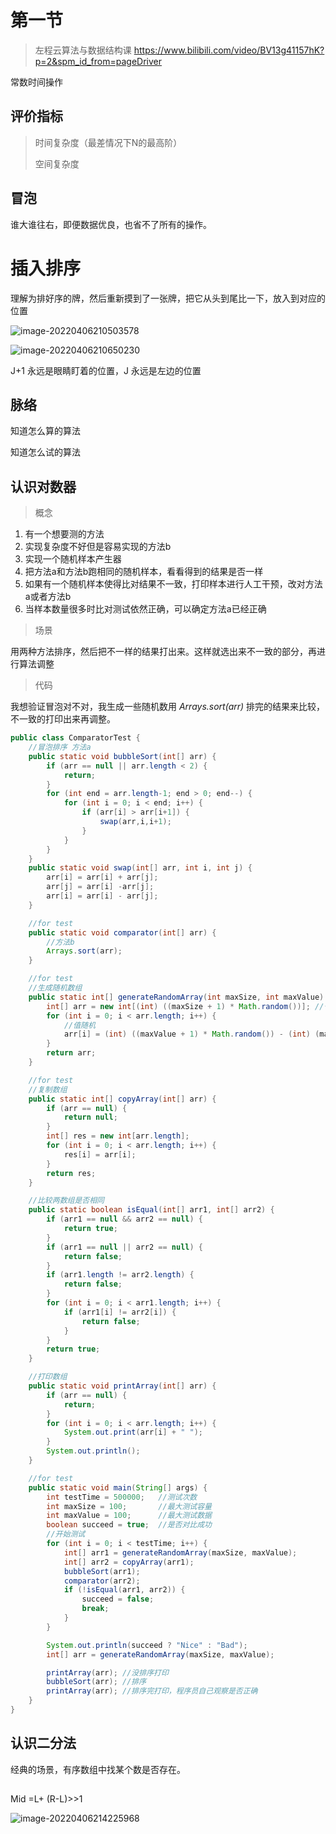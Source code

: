 # 第一节

> 左程云算法与数据结构课 https://www.bilibili.com/video/BV13g41157hK?p=2&spm_id_from=pageDriver

常数时间操作

## 评价指标

> 时间复杂度（最差情况下N的最高阶）
>
> 空间复杂度



## 冒泡

谁大谁往右，即便数据优良，也省不了所有的操作。



# 插入排序

理解为排好序的牌，然后重新摸到了一张牌，把它从头到尾比一下，放入到对应的位置

![image-20220406210503578](image-20220406210503578-9250943.png)

![image-20220406210650230](image-20220406210650230.png)



J+1 永远是眼睛盯着的位置，J 永远是左边的位置



## 脉络

知道怎么算的算法

知道怎么试的算法



## 认识对数器

> 概念

1. 有一个想要测的方法
2. 实现复杂度不好但是容易实现的方法b
3. 实现一个随机样本产生器
4. 把方法a和方法b跑相同的随机样本，看看得到的结果是否一样
5. 如果有一个随机样本使得比对结果不一致，打印样本进行人工干预，改对方法a或者方法b
6. 当样本数量很多时比对测试依然正确，可以确定方法a已经正确

> 场景

用两种方法排序，然后把不一样的结果打出来。这样就选出来不一致的部分，再进行算法调整

> 代码

 我想验证冒泡对不对，我生成一些随机数用 *Arrays.sort(arr)*   排完的结果来比较，不一致的打印出来再调整。

```java
public class ComparatorTest {
    //冒泡排序 方法a
    public static void bubbleSort(int[] arr) {
        if (arr == null || arr.length < 2) {
            return;
        }
        for (int end = arr.length-1; end > 0; end--) {
            for (int i = 0; i < end; i++) {
                if (arr[i] > arr[i+1]) {
                    swap(arr,i,i+1);
                }
            }
        }
    }
    public static void swap(int[] arr, int i, int j) {
        arr[i] = arr[i] + arr[j];
        arr[j] = arr[i] -arr[j];
        arr[i] = arr[i] - arr[j];
    }

    //for test
    public static void comparator(int[] arr) {
        //方法b
        Arrays.sort(arr);
    }

    //for test
    //生成随机数组
    public static int[] generateRandomArray(int maxSize, int maxValue) {
        int[] arr = new int[(int) ((maxSize + 1) * Math.random())]; //长度随机
        for (int i = 0; i < arr.length; i++) {
            //值随机
            arr[i] = (int) ((maxValue + 1) * Math.random()) - (int) (maxValue * Math.random());
        }
        return arr;
    }

    //for test
    //复制数组
    public static int[] copyArray(int[] arr) {
        if (arr == null) {
            return null;
        }
        int[] res = new int[arr.length];
        for (int i = 0; i < arr.length; i++) {
            res[i] = arr[i];
        }
        return res;
    }

    //比较两数组是否相同
    public static boolean isEqual(int[] arr1, int[] arr2) {
        if (arr1 == null && arr2 == null) {
            return true;
        }
        if (arr1 == null || arr2 == null) {
            return false;
        }
        if (arr1.length != arr2.length) {
            return false;
        }
        for (int i = 0; i < arr1.length; i++) {
            if (arr1[i] != arr2[i]) {
                return false;
            }
        }
        return true;
    }

    //打印数组
    public static void printArray(int[] arr) {
        if (arr == null) {
            return;
        }
        for (int i = 0; i < arr.length; i++) {
            System.out.print(arr[i] + " ");
        }
        System.out.println();
    }

    //for test
    public static void main(String[] args) {
        int testTime = 500000;   //测试次数
        int maxSize = 100;       //最大测试容量
        int maxValue = 100;      //最大测试数据
        boolean succeed = true;  //是否对比成功
        //开始测试
        for (int i = 0; i < testTime; i++) {
            int[] arr1 = generateRandomArray(maxSize, maxValue);
            int[] arr2 = copyArray(arr1);
            bubbleSort(arr1);
            comparator(arr2);
            if (!isEqual(arr1, arr2)) {
                succeed = false;
                break;
            }
        }

        System.out.println(succeed ? "Nice" : "Bad");
        int[] arr = generateRandomArray(maxSize, maxValue);

        printArray(arr); //没排序打印
        bubbleSort(arr); //排序
        printArray(arr); //排序完打印，程序员自己观察是否正确
    }
}
```

## 认识二分法

经典的场景，有序数组中找某个数是否存在。

## 

Mid =L+ (R-L)>>1

![image-20220406214225968](image-20220406214225968-9252552.png)


















